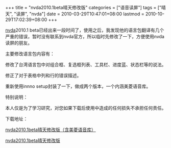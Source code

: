 +++
title = "nvda2010.1beta晴天修改版"
categories = ["语音读屏"]
tags = ["晴天", "读屏", "nvda"]
date = 2010-03-29T10:47:01+08:00
lastmod = 2010-10-29T17:02:39+08:00
+++



<a href="http://www.nvda-project.org" target="_blank">nvda</a>2010.1 beta已经出来一段时间了，使用之后，我发现他的语言包翻译有几个严重的错误，暂时没有联系到nvda官方，所以临时先修改了一下，方便使用nvda读屏的朋友。

主要修改语言包内容有：

修改了台湾语言包中对组合框、复选框列表、工具栏、进度蓝、状态栏等的说法。

修正了对于表格中列和行的错误描述。

重新使用innno setup封装了一下，做成两个版本，一个内涵美菱语音库。

特别说明：

本人仅是为了学习研究，对您如果下载后使用中造成的任何损失不承担任何责任。


下载地址：

<a href="http://haspace.net/mr/nvda_setup_meiling_qt.exe" target="_blank">nvda2010.1beta晴天修改版（含美菱语音库）</a>

<a href="http://haspace.net/mr/nvda_setup_qt.exe" target="_blank">nvda2010.1beta晴天修改版</a>